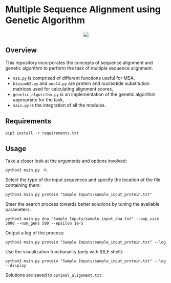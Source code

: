 # Multiple Sequence Alignment using Genetic Algorithm
<p align="center">
 <img src="https://github.com/jasqari/genetic-algorithm-msa/assets/44480584/c95b0f64-bf6c-4f20-8a5f-42d2a5350aa5"/>
</p>

## Overview
This repository incorporates the concepts of sequence alignment and genetic algorithm to perform the task of multiple sequence alignment.
* `msa.py` is comprised of different functions useful for MSA,
* `blosum62.py` and `nuc44.py` are protein and nucleotide substitution matrices used for calculating alignment scores,
* `genetic_algorithm.py` is an implementation of the genetic algorithm appropriate for the task,
* `main.py` is the integration of all the modules.

## Requirements
```
pip3 install -r requirements.txt
```

## Usage
Take a closer look at the arguments and options involved:
```
python3 main.py -h
```

Select the type of the input sequences and specify the location of the file containing them:
```
python3 main.py protein "Sample Inputs/sample_input_protein.txt"
```

Steer the search process towards better solutions by tuning the available parameters:
```
python3 main.py dna "Sample Inputs/sample_input_dna.txt" --pop_size 3000 --num_gens 500 --epsilon 1e-5
```

Output a log of the process:
```
python3 main.py protein "Sample Inputs/sample_input_protein.txt" --log
```

Use the visualization functionality (only with IDLE shell):
```
python3 main.py protein "Sample Inputs/sample_input_protein.txt" --log --display
```

Solutions are saved to `optimal_alignment.txt`.